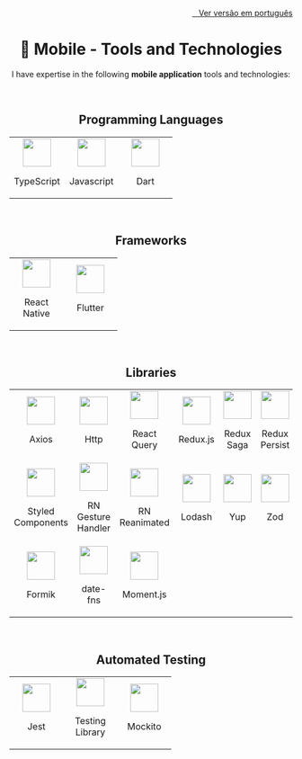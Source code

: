 <a href="./MOBILE.md">
  <p align="right">
    <img src="https://github-dbrazl.s3.us-east-1.amazonaws.com/dbrazl/flags/brasil.png" width="19px" height="10px">
    &nbsp;&nbsp;Ver versão em português
  </p>
</a>

<h1 align="center">📱 Mobile - Tools and Technologies</h1>

<p align="center">I have expertise in the following <strong>mobile application</strong> tools and technologies:</p>
<br>

<h2 align="center">Programming Languages</h2>

<table align="center">
  <tr>
    <td align="center" width="80">
      <img src="https://github-dbrazl.s3.us-east-1.amazonaws.com/dbrazl/logos/typescript.png" width="50" height="50">
      <p>TypeScript</p>
    </td>
    <td align="center" width="80">
      <img src="https://github-dbrazl.s3.us-east-1.amazonaws.com/dbrazl/logos/javascript.png" width="50" height="50">
      <p>Javascript</p>
    </td>
    <td align="center" width="80">
      <img src="https://github-dbrazl.s3.us-east-1.amazonaws.com/dbrazl/logos/dart.png" width="50" height="50">
      <p>Dart</p>
    </td>
  </tr>
</table>
<br>

<h2 align="center">Frameworks</h2>

<table align="center">
  <tr>
    <td align="center" width="80">
      <img src="https://github-dbrazl.s3.us-east-1.amazonaws.com/dbrazl/logos/react.png" width="50" height="50">
      <p>React Native</p>
    </td>
    <td align="center" width="80">
      <img src="https://github-dbrazl.s3.us-east-1.amazonaws.com/dbrazl/logos/flutter.png" width="50" height="50">
      <p>Flutter</p>
    </td>
  </tr>
</table>
<br>

<h2 align="center">Libraries</h2>

<table align="center">
  <tr>
    <td align="center" width="80">
      <img src="https://github-dbrazl.s3.us-east-1.amazonaws.com/dbrazl/logos/axios.svg" width="50" height="50">
      <p>Axios</p>
    </td>
    <td align="center" width="80">
      <img src="https://github-dbrazl.s3.us-east-1.amazonaws.com/dbrazl/logos/dart.png" width="50" height="50">
      <p>Http</p>
    </td>
    <td align="center" width="80">
      <img src="https://github-dbrazl.s3.us-east-1.amazonaws.com/dbrazl/logos/react.query.png" width="50" height="50">
      <p>React Query</p>
    </td>
    <td align="center" width="80">
      <img src="https://github-dbrazl.s3.us-east-1.amazonaws.com/dbrazl/logos/redux.js.png" width="50" height="50">
      <p>Redux.js</p>
    </td>
    <td align="center" width="80">
      <img src="https://github-dbrazl.s3.us-east-1.amazonaws.com/dbrazl/logos/redux.saga.png" width="50" height="50">
      <p>Redux Saga</p>
    </td>
    <td align="center" width="80">
      <img src="https://github-dbrazl.s3.us-east-1.amazonaws.com/dbrazl/logos/redux.js.png" width="50" height="50">
      <p>Redux Persist</p>
    </td>
  </tr>

  <tr>
    <td align="center" width="80">
      <img src="https://github-dbrazl.s3.us-east-1.amazonaws.com/dbrazl/logos/styled.components.png" width="50" height="50">
      <p>Styled Components</p>
    </td>
    <td align="center" width="80">
      <img src="https://github-dbrazl.s3.us-east-1.amazonaws.com/dbrazl/logos/react.native.gesture.handler.png" width="50" height="50">
      <p>RN Gesture Handler</p>
    </td>
    <td align="center" width="80">
      <img src="https://github-dbrazl.s3.us-east-1.amazonaws.com/dbrazl/logos/react.native.reanimated.png" width="50" height="50">
      <p>RN Reanimated</p>
    </td>
    <td align="center" width="80">
      <img src="https://github-dbrazl.s3.us-east-1.amazonaws.com/dbrazl/logos/lodash.png" width="50" height="50">
      <p>Lodash</p>
    </td>
    <td align="center" width="100">
      <img src="https://github-dbrazl.s3.us-east-1.amazonaws.com/dbrazl/logos/yup.png" width="50" height="50">
      <p>Yup</p>
    </td>
    <td align="center" width="100">
      <img src="https://github-dbrazl.s3.us-east-1.amazonaws.com/dbrazl/logos/zod.svg" width="50" height="50">
      <p>Zod</p>
    </td>
  </tr>

  <tr>
    <td align="center" width="80">
      <img src="https://github-dbrazl.s3.us-east-1.amazonaws.com/dbrazl/logos/formik.png" width="50" height="50">
      <p>Formik</p>
    </td>
    <td align="center" width="100">
      <img src="https://github-dbrazl.s3.us-east-1.amazonaws.com/dbrazl/logos/date.fns.png" width="50" height="50">
      <p>date-fns</p>
    </td>
    <td align="center" width="100">
      <img src="https://github-dbrazl.s3.us-east-1.amazonaws.com/dbrazl/logos/moment.js.png" width="50" height="50">
      <p>Moment.js</p>
    </td>
  </tr>
</table>
<br>

<h2 align="center">Automated Testing</h2>

<table align="center">
  <tr>
    <td align="center" width="80">
      <img src="https://github-dbrazl.s3.us-east-1.amazonaws.com/dbrazl/logos/jest.png" width="50" height="50">
      <p>Jest</p>
    </td>
    <td align="center" width="80" height="80">
      <img src="https://github-dbrazl.s3.us-east-1.amazonaws.com/dbrazl/logos/testing.library.png" width="50" height="50">
      <p>Testing Library</p>
    </td>
    <td align="center" width="80">
      <img src="https://github-dbrazl.s3.us-east-1.amazonaws.com/dbrazl/logos/mockito.png" width="50" height="50">
      <p>Mockito</p>
    </td>
  </tr>
</table>
<br>
